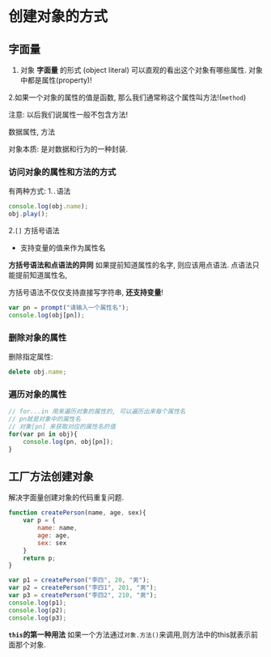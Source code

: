# 创建对象的方式

## 字面量

1. 对象 **字面量** 的形式 (object literal)
    可以直观的看出这个对象有哪些属性.
    对象中都是属性(property)!

 2.如果一个对象的属性的值是函数, 那么我们通常称这个属性叫方法!(`method`)

 注意: 以后我们说属性一般不包含方法!

 数据属性, 方法

 对象本质: 是对数据和行为的一种封装.

### 访问对象的属性和方法的方式

有两种方式:
1.`.`语法

```javascript
console.log(obj.name);
obj.play();
```

2.`[]` 方括号语法

- 支持变量的值来作为属性名

**方括号语法和点语法的异同**
如果提前知道属性的名字, 则应该用点语法.
点语法只能提前知道属性名,

方括号语法不仅仅支持直接写字符串, **还支持变量**!

```javascript
var pn = prompt("请输入一个属性名");
console.log(obj[pn]);
```

### 删除对象的属性

删除指定属性:

```javascript
delete obj.name;  
```

### 遍历对象的属性

```javascript
// for...in 用来遍历对象的属性的, 可以遍历出来每个属性名
// pn就是对象中的属性名
// 对象[pn] 来获取对应的属性名的值
for(var pn in obj){
    console.log(pn, obj[pn]);
}
```

## 工厂方法创建对象

解决字面量创建对象的代码重复问题.

```javascript
function createPerson(name, age, sex){
    var p = {
        name: name,
        age: age,
        sex: sex
    }
    return p;
}

var p1 = createPerson("李四", 20, "男");
var p2 = createPerson("李四1", 201, "男");
var p3 = createPerson("李四2", 210, "男");
console.log(p1);
console.log(p2);
console.log(p3);
```

**`this`的第一种用法**
如果一个方法通过`对象.方法()`来调用,则方法中的this就表示前面那个对象.
